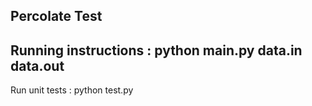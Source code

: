 Percolate Test
--------------------
Running instructions :
python main.py data.in data.out
--------------------
Run unit tests :
python test.py

